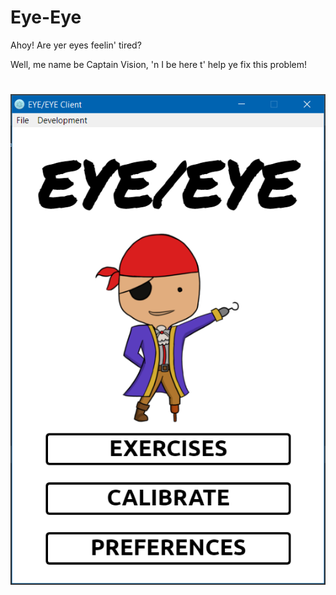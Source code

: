Eye-Eye
=====

Ahoy! Are yer eyes feelin' tired? 

Well, me name be Captain Vision, 'n I be here t' help ye fix this problem!

# 
![alt text](https://github.com/creativitRy/Eye-Eye/blob/master/Art/screenshot.PNG "Eye/Eye in action")
